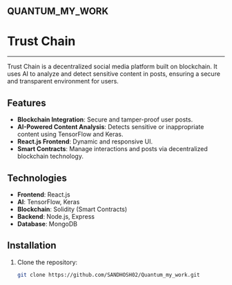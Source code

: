 QUANTUM_MY_WORK 
---------------

# Trust Chain
--------------

Trust Chain is a decentralized social media platform built on blockchain. It uses AI to analyze and detect sensitive content in posts, ensuring a secure and transparent environment for users.

## Features
- **Blockchain Integration**: Secure and tamper-proof user posts.
- **AI-Powered Content Analysis**: Detects sensitive or inappropriate content using TensorFlow and Keras.
- **React.js Frontend**: Dynamic and responsive UI.
- **Smart Contracts**: Manage interactions and posts via decentralized blockchain technology.

## Technologies
- **Frontend**: React.js
- **AI**: TensorFlow, Keras
- **Blockchain**: Solidity (Smart Contracts)
- **Backend**: Node.js, Express
- **Database**: MongoDB

## Installation

1. Clone the repository:
   ```bash
   git clone https://github.com/SANDHOSH02/Quantum_my_work.git
